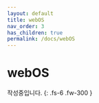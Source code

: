 ```yaml
---
layout: default
title: webOS
nav_order: 3
has_children: true
permalink: /docs/webOS
---
```


# webOS

작성중입니다.
{: .fs-6 .fw-300 }
